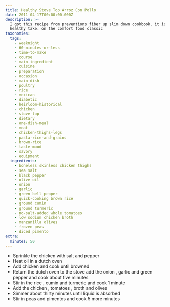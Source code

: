 ```yaml
---
title: Healthy Stove Top Arroz Con Pollo
date: 2011-04-17T00:00:00.000Z
description: >-
  I got this recipe from preventions fiber up slim down cookbook. it is a
  healthy take. on the comfort food classic
taxonomies:
  tags:
    - weeknight
    - 60-minutes-or-less
    - time-to-make
    - course
    - main-ingredient
    - cuisine
    - preparation
    - occasion
    - main-dish
    - poultry
    - rice
    - mexican
    - diabetic
    - heirloom-historical
    - chicken
    - stove-top
    - dietary
    - one-dish-meal
    - meat
    - chicken-thighs-legs
    - pasta-rice-and-grains
    - brown-rice
    - taste-mood
    - savory
    - equipment
  ingredients:
    - boneless skinless chicken thighs
    - sea salt
    - black pepper
    - olive oil
    - onion
    - garlic
    - green bell pepper
    - quick-cooking brown rice
    - ground cumin
    - ground turmeric
    - no-salt-added whole tomatoes
    - low sodium chicken broth
    - manzanilla olives
    - frozen peas
    - diced pimento
extra:
  minutes: 50
---
```

 - Sprinkle the chicken with salt and pepper
 - Heat oil in a dutch oven
 - Add chicken and cook until browned
 - Return the dutch oven to the stove add the onion , garlic and green pepper and cook about five minutes
 - Stir in the rice , cumin and turmeric and cook 1 minute
 - Add the chicken , tomatoes , broth and olives
 - Simmer about thirty minutes until liquid is absorbed
 - Stir in peas and pimentos and cook 5 more minutes
